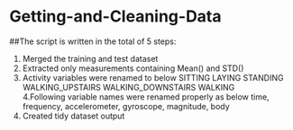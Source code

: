 # Getting-and-Cleaning-Data

##The script is written in the total of 5 steps:
1. Merged the training and test dataset
2. Extracted only measurements containing Mean() and STD()
3. Activity variables were renamed to below
SITTING            LAYING             STANDING          
WALKING_UPSTAIRS   WALKING_DOWNSTAIRS WALKING           
4.Following variable names were renamed properly as below
time, frequency, accelerometer, gyroscope, magnitude, body
5. Created tidy dataset output
